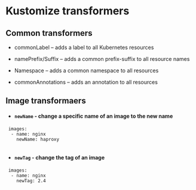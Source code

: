 # Kustomize transformers

## Common transformers

- commonLabel – adds a label to all Kubernetes resources

- namePrefix/Suffix – adds a common prefix-suffix to all resource
names

- Namespace – adds a common namespace to all resources 
  
- commonAnnotations – adds an annotation to all resources

## Image transformaers

- #### `newName` - change a specific name of an image to the new name 
```
 images:
  - name: nginx
    newName: haproxy
 
```

- #### `newTag` - change the tag of an image 
```
 images:
  - name: nginx
    newTag: 2.4
 
```
 